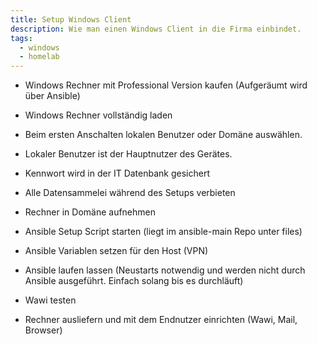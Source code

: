 ```yaml
---
title: Setup Windows Client
description: Wie man einen Windows Client in die Firma einbindet.
tags:
  - windows
  - homelab
---
```


- Windows Rechner mit Professional Version kaufen (Aufgeräumt wird über Ansible)
- Windows Rechner vollständig laden
- Beim ersten Anschalten lokalen Benutzer oder Domäne auswählen.
- Lokaler Benutzer ist der Hauptnutzer des Gerätes.
- Kennwort wird in der IT Datenbank gesichert
- Alle Datensammelei während des Setups verbieten
- Rechner in Domäne aufnehmen
- Ansible Setup Script starten (liegt im ansible-main Repo unter files)
- Ansible Variablen setzen für den Host (VPN)
- Ansible laufen lassen (Neustarts notwendig und werden nicht durch Ansible
  ausgeführt. Einfach solang bis es durchläuft)

- Wawi testen
- Rechner ausliefern und mit dem Endnutzer einrichten (Wawi, Mail, Browser)
